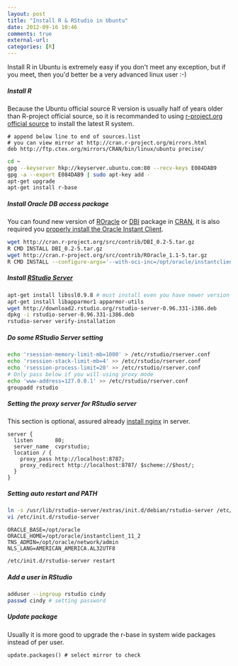 ```yaml
---
layout: post
title: "Install R & RStudio in Ubuntu"
date: 2012-09-16 10:46
comments: true
external-url:
categories: [R]
---
```

Install R in Ubuntu is extremely easy if you don't meet any exception, but if you meet, then you'd better be a very advanced linux user :-)
<!--more-->

##### Install R
Because the Ubuntu official source R version is usually half of years older than R-project official source, so it is recommanded to using [r-project.org official source](http://cran.r-project.org/bin/linux/ubuntu/README) to install the latest R system.

```text vi /etc/apt/sources.list
# append below line to end of sources.list
# you can view mirror at http://cran.r-project.org/mirrors.html
deb http://ftp.ctex.org/mirrors/CRAN/bin/linux/ubuntu precise/
```

```bash import the GPG key and install r-base
cd ~
gpg --keyserver hkp://keyserver.ubuntu.com:80 --recv-keys E084DAB9
gpg -a --export E084DAB9 | sudo apt-key add -
apt-get upgrade
apt-get install r-base
```

##### Install Oracle DB access package
You can found new version of [ROracle](http://cran.r-project.org/web/packages/ROracle/index.html) or [DBI](http://cran.r-project.org/web/packages/DBI/index.html) package in [CRAN](http://cran.r-project.org/index.html), it is also required you [properly install the Oracle Instant Client](/2012/08/13/another-install-phusion-passenger-and-nginx-log/).

```bash manual install the ROracle
wget http://cran.r-project.org/src/contrib/DBI_0.2-5.tar.gz
R CMD INSTALL DBI_0.2-5.tar.gz
wget http://cran.r-project.org/src/contrib/ROracle_1.1-5.tar.gz
R CMD INSTALL --configure-args='--with-oci-inc=/opt/oracle/instantclient_11_2/sdk/include' ROracle_1.1-5.tar.gz
```

##### Install [RStudio Server](http://www.rstudio.org/download/server)

```bash
apt-get install libssl0.9.8 # must install even you have newer version
apt-get install libapparmor1 apparmor-utils
wget http://download2.rstudio.org/rstudio-server-0.96.331-i386.deb
dpkg -i rstudio-server-0.96.331-i386.deb
rstudio-server verify-installation
```

##### Do some RStudio Server setting

```bash
echo 'rsession-memory-limit-mb=1000' > /etc/rstudio/rserver.conf
echo 'rsession-stack-limit-mb=4' >> /etc/rstudio/rserver.conf
echo 'rsession-process-limit=20' >> /etc/rstudio/rserver.conf
# Only pass below if you will using proxy mode
echo 'www-address=127.0.0.1' >> /etc/rstudio/rserver.conf
groupadd rstudio
```

##### Setting the proxy server for RStudio server

This section is optional, assured already [install nginx](/2012/08/13/another-install-phusion-passenger-and-nginx-log/) in server.

```nginx do not forgot link to /opt/nginx/conf/vhosts
server {
  listen       80;
  server_name  cvprstudio;
  location / {
    proxy_pass http://localhost:8787;
    proxy_redirect http://localhost:8787/ $scheme://$host/;
  }
}
```

##### Setting auto restart and PATH

```bash
ln -s /usr/lib/rstudio-server/extras/init.d/debian/rstudio-server /etc/init.d/rstudio-server
vi /etc/init.d/rstudio-server
```

```text append below line to /etc/init.d/rstudio-server SCRIPTNAME
ORACLE_BASE=/opt/oracle
ORACLE_HOME=/opt/oracle/instantclient_11_2
TNS_ADMIN=/opt/oracle/network/admin
NLS_LANG=AMERICAN_AMERICA.AL32UTF8
```

```bash Now you can restart/start via standard init.d service way
/etc/init.d/rstudio-server restart
```

##### Add a user in RStudio

```bash
adduser --ingroup rstudio cindy
passwd cindy # setting password
```

##### Update package
Usually it is more good to upgrade the r-base in system wide packages instead of per user.

```rconsole after run R in root console
update.packages() # select mirror to check
```
